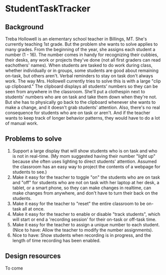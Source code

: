 # StudentTaskTracker

## Background 
Treba Hollowell is an elementary school teacher in Billings, MT. She's currently teaching 1st grade. But the problem she wants to solve applies to many grades. From the beginning of the year, she assigns each student a number (1 - 16). The number comes in handy for recognizing their cubbies, their desks, any work or projects they've done (not all first graders can read eachothers' names). When students are tasked to do work during class, whether individually or in groups, some students are good about remaining on-task, but others aren't. Verbal reminders to stay on task don't always work. The way Mrs. Hollowell currently tries to solve this is with a large "clip up clipboard." The clipboard displays all students' numbers so they can be seen from anywhere in the classroom. She'll put a clothespin next to students' numbers who are on task and take them down when they're not. But she has to physically go back to the clipboard whenever she wants to make a change, and it doesn't grab students' attention. Also, there's no real consequence for students who are on task or aren't. And if the teacher wants to keep track of longer behavior patterns, they would have to do a lot of manual work.

## Problems to solve 
1. Support a large display that will show students who is on task and who is not in real-time. (My mom suggested having their number "light up" because she often uses lighting to direct students' attention. Assumed the classroom has an easy way to project the contents of a webpage for students to see.)
2. Make it easy for the teacher to toggle "on" the students who are on task and "off" for students who are not on task with her laptop at her desk, a tablet, or a smart phone, so they can make changes in realtime, can make changes from anywhere, and don't have to turn their back on the students.
3. Make it easy for the teacher to "reset" the entire classroom to be on-task all at once.
4. Make it easy for the teacher to enable or disable "track students", which will start or end a 'recording session' for their on-task or off-task time.
5. Make it easy for the teacher to assign a unique number to each student. (Nice to have: Allow the teacher to modify the number assignments).
6. Nice to have: Show students when recording is in progress, and the length of time recording has been enabled. 

## Design resources 
To come 
